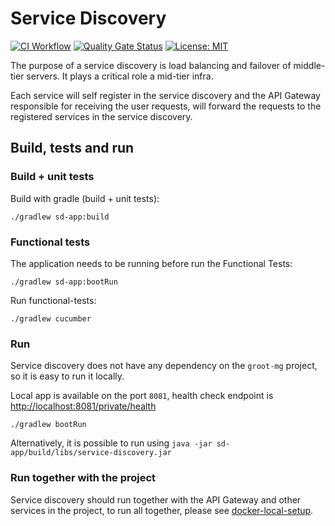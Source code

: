 # Service Discovery
[![CI Workflow](https://github.com/groot-mg/service-discovery/actions/workflows/ci-workflow.yml/badge.svg)](https://github.com/groot-mg/service-discovery/actions/workflows/sd-ci-cd.yml) [![Quality Gate Status](https://sonarcloud.io/api/project_badges/measure?project=groot-mg_service-discovery&metric=alert_status)](https://sonarcloud.io/summary/new_code?id=groot-mg_service-discovery) [![License: MIT](https://img.shields.io/badge/License-MIT-green.svg)](https://github.com/groot-mg/service-discovery/blob/main/LICENSE)

The purpose of a service discovery is load balancing and failover of middle-tier servers. It plays a critical role a mid-tier infra.

Each service will self register in the service discovery and the API Gateway responsible for receiving the user requests, will forward the requests to the registered services in the service discovery.

## Build, tests and run

### Build + unit tests
Build with gradle (build + unit tests):
```
./gradlew sd-app:build
```

### Functional tests

The application needs to be running before run the Functional Tests:
```shell
./gradlew sd-app:bootRun
```

Run functional-tests:
```
./gradlew cucumber
```

### Run

Service discovery does not have any dependency on the `groot-mg` project, so it is easy to run it locally.

Local app is available on the port `8081`, health check endpoint is [http://localhost:8081/private/health](http://localhost:8081/private/health)

```
./gradlew bootRun
 ```

Alternatively, it is possible to run using `java -jar sd-app/build/libs/service-discovery.jar`

### Run together with the project
Service discovery should run together with the API Gateway and other services in the project, to run all together, please see [docker-local-setup](https://github.com/groot-mg/docker-local-setup).

